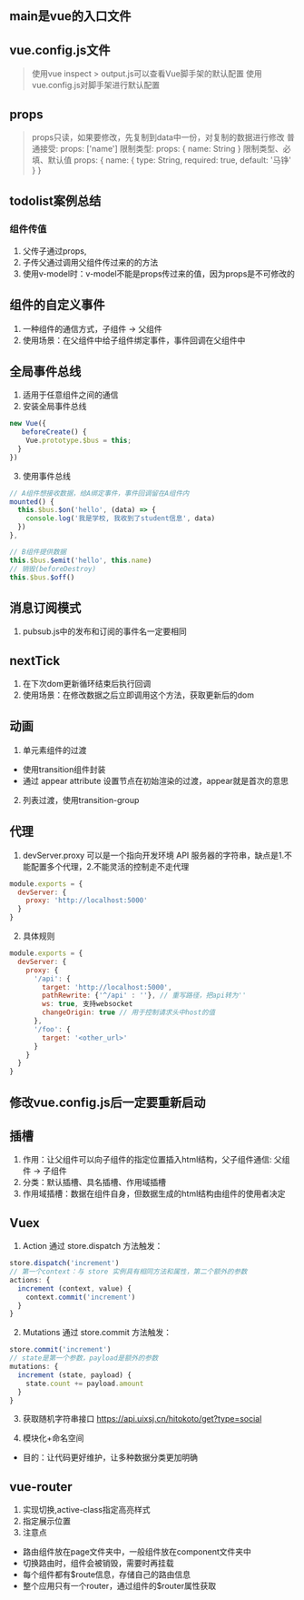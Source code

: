 ## main是vue的入口文件

## vue.config.js文件
> 使用vue inspect > output.js可以查看Vue脚手架的默认配置
> 使用vue.config.js对脚手架进行默认配置

## props
> props只读，如果要修改，先复制到data中一份，对复制的数据进行修改
> 普通接受: props: ['name']
> 限制类型: props: { name: String } 
> 限制类型、必填、默认值 props: { name: { type: String, required: true, default: '马铮' } }

## todolist案例总结
### 组件传值
1. 父传子通过props,
2. 子传父通过调用父组件传过来的的方法
3. 使用v-model时：v-model不能是props传过来的值，因为props是不可修改的

## 组件的自定义事件
1. 一种组件的通信方式，子组件 -> 父组件
2. 使用场景：在父组件中给子组件绑定事件，事件回调在父组件中

## 全局事件总线
1. 适用于任意组件之间的通信
2. 安装全局事件总线
```js
new Vue({
   beforeCreate() {
    Vue.prototype.$bus = this; 
  }
})
```
3. 使用事件总线
```js
// A组件想接收数据，给A绑定事件，事件回调留在A组件内
mounted() {
  this.$bus.$on('hello', (data) => {
    console.log('我是学校, 我收到了student信息', data)
  })
},

// B组件提供数据
this.$bus.$emit('hello', this.name)
// 销毁(beforeDestroy)
this.$bus.$off()
```

## 消息订阅模式
1. pubsub.js中的发布和订阅的事件名一定要相同

## nextTick
1. 在下次dom更新循环结束后执行回调
2. 使用场景：在修改数据之后立即调用这个方法，获取更新后的dom

## 动画
1. 单元素组件的过渡
- 使用transition组件封装
- 通过 appear attribute 设置节点在初始渲染的过渡，appear就是首次的意思
2. 列表过渡，使用transition-group

## 代理
1. devServer.proxy 可以是一个指向开发环境 API 服务器的字符串，缺点是1.不能配置多个代理，2.不能灵活的控制走不走代理
```js
module.exports = {
  devServer: {
    proxy: 'http://localhost:5000'
  }
}
```
2. 具体规则
```js
module.exports = {
  devServer: {
    proxy: {
      '/api': {
        target: 'http://localhost:5000',
        pathRewrite: {'^/api' : ''}, // 重写路径，把api转为''
        ws: true, 支持websocket
        changeOrigin: true // 用于控制请求头中host的值
      },
      '/foo': {
        target: '<other_url>'
      }
    }
  }
}
```
## 修改vue.config.js后一定要重新启动

## 插槽
1. 作用：让父组件可以向子组件的指定位置插入html结构，父子组件通信: 父组件 -> 子组件
2. 分类：默认插槽、具名插槽、作用域插槽
3. 作用域插槽：数据在组件自身，但数据生成的html结构由组件的使用者决定

## Vuex
1. Action 通过 store.dispatch 方法触发：
```js
store.dispatch('increment')
// 第一个context：与 store 实例具有相同方法和属性，第二个额外的参数
actions: {
  increment (context, value) {
    context.commit('increment')
  }
}
```
2. Mutations 通过 store.commit 方法触发：
```js
store.commit('increment')
// state是第一个参数，payload是额外的参数
mutations: {
  increment (state, payload) {
    state.count += payload.amount
  }
}
```
3. 获取随机字符串接口
https://api.uixsj.cn/hitokoto/get?type=social

4. 模块化+命名空间
- 目的：让代码更好维护，让多种数据分类更加明确

## vue-router
1. <router-link to="/home" active-class="active">实现切换,active-class指定高亮样式
2. <router-view>指定展示位置
3. 注意点
- 路由组件放在page文件夹中，一般组件放在component文件夹中
- 切换路由时，组件会被销毁，需要时再挂载
- 每个组件都有$route信息，存储自己的路由信息
- 整个应用只有一个router，通过组件的$router属性获取